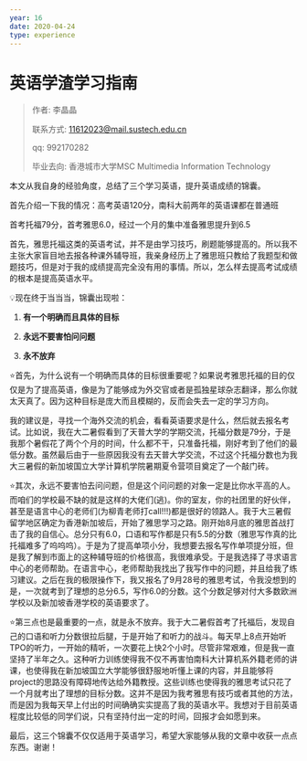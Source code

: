 ```yaml
---
year: 16
date: 2020-04-24
type: experience
---
```


# 英语学渣学习指南

> 作者: 李晶晶
>
> 联系方式: [11612023@mail.sustech.edu.cn](mailto:11612023@mail.sustech.edu.cn)
>
> qq: 992170282
>
> 毕业去向: 香港城市大学MSC Multimedia Information Technology

本文从我自身的经验角度，总结了三个学习英语，提升英语成绩的锦囊。

首先介绍一下我的情况：高考英语120分，南科大前两年的英语课都在普通班

首考托福79分，首考雅思6.0，经过一个月的集中准备雅思提升到6.5

首先，雅思托福这类的英语考试，并不是由学习技巧，刷题能够提高的。所以我不主张大家盲目地去报各种课外辅导班，我亲身经历上了雅思班只教给了我题型和做题技巧，但是对于我的成绩提高完全没有用的事情。所以，怎么样去提高考试成绩的根本是提高英语水平。

:bulb:现在终于当当当，锦囊出现啦：

1. **有一个明确而且具体的目标**

2. **永远不要害怕问问题**

3. **永不放弃**

:star:首先，为什么说有一个明确而具体的目标很重要呢？如果说考雅思托福的目的仅仅是为了提高英语，像是为了能够成为外交官或者是孤独星球杂志翻译，那么你就太天真了。因为这种目标是庞大而且模糊的，反而会失去一定的学习方向。

我的建议是，寻找一个海外交流的机会，看看英语要求是什么，然后就去报名考试。比如说，我在大二暑假看到了天普大学的学期交流，托福分数是79分，于是我那个暑假花了两个个月的时间，什么都不干，只准备托福，刚好考到了他们的最低分数。虽然最后由于一些原因我没有去天普大学交流，不过这个托福分数也为我大三暑假的新加坡国立大学计算机学院暑期夏令营项目奠定了一个敲门砖。

:star:其次，永远不要害怕去问问题，但是这个问问题的对象一定是比你水平高的人。而咱们的学校最不缺的就是这样的大佬们(逃)。你的室友，你的社团里的好伙伴，甚至是语言中心的老师们(为柳青老师打call!!!)都是很好的领路人。我于大三暑假留学地区确定为香港新加坡后，开始了雅思学习之路。刚开始8月底的雅思首战打击了我的自信心。总分只有6.0，口语和写作都是只有5.5的分数（雅思写作真的比托福难多了呜呜呜）。于是为了提高单项小分，我想要去报名写作单项提分班，但是我了解到市面上的这种辅导班的价格很高，我很难承受。于是我选择了寻求语言中心的老师帮助。在语言中心，老师帮助我找出了我写作中的问题，并且给我了练习建议。之后在我的极限操作下，我又报名了9月28号的雅思考试，令我没想到的是，一次就考到了理想的总分6.5，写作6.0的分数。这个分数足够对付大多数欧洲学校以及新加坡香港学校的英语要求了。

:star:第三点也是最重要的一点，就是永不放弃。我于大二暑假首考了托福后，发现自己的口语和听力分数很拉后腿，于是开始了和听力的战斗。每天早上8点开始听TPO的听力，一开始的精听，一次要花上快2个小时。尽管非常艰难，但是我一直坚持了半年之久。这种听力训练使得我不仅不再害怕南科大计算机系外籍老师的讲课，也使得我在新加坡国立大学能够很舒服地听懂上课的内容，并且能够将project的思路没有障碍地传达给外籍教授。这些训练也使得我的雅思考试只花了一个月就考出了理想的目标分数。这并不是因为我考雅思有技巧或者其他的方法，而是因为我每天早上付出的时间确确实实提高了我的英语水平。我想对于目前英语程度比较低的同学们说，只有坚持付出一定的时间，回报才会如愿到来。

最后，这三个锦囊不仅仅适用于英语学习，希望大家能够从我的文章中收获一点点东西。谢谢！
